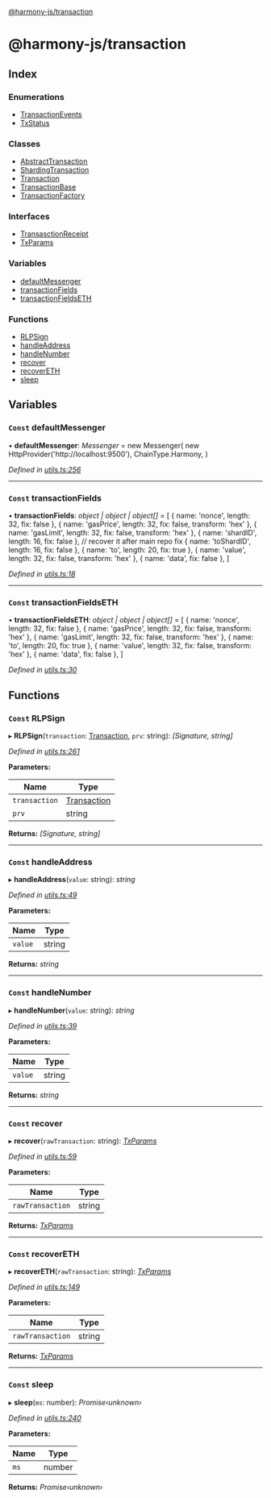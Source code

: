 [@harmony-js/transaction](globals.md)

# @harmony-js/transaction

## Index

### Enumerations

* [TransactionEvents](enums/transactionevents.md)
* [TxStatus](enums/txstatus.md)

### Classes

* [AbstractTransaction](classes/abstracttransaction.md)
* [ShardingTransaction](classes/shardingtransaction.md)
* [Transaction](classes/transaction.md)
* [TransactionBase](classes/transactionbase.md)
* [TransactionFactory](classes/transactionfactory.md)

### Interfaces

* [TransasctionReceipt](interfaces/transasctionreceipt.md)
* [TxParams](interfaces/txparams.md)

### Variables

* [defaultMessenger](globals.md#const-defaultmessenger)
* [transactionFields](globals.md#const-transactionfields)
* [transactionFieldsETH](globals.md#const-transactionfieldseth)

### Functions

* [RLPSign](globals.md#const-rlpsign)
* [handleAddress](globals.md#const-handleaddress)
* [handleNumber](globals.md#const-handlenumber)
* [recover](globals.md#const-recover)
* [recoverETH](globals.md#const-recovereth)
* [sleep](globals.md#const-sleep)

## Variables

### `Const` defaultMessenger

• **defaultMessenger**: *Messenger* =  new Messenger(
  new HttpProvider('http://localhost:9500'),
  ChainType.Harmony,
)

*Defined in [utils.ts:256](https://github.com/FireStack-Lab/Harmony-sdk-core/blob/1e63f5a/packages/harmony-transaction/src/utils.ts#L256)*

___

### `Const` transactionFields

• **transactionFields**: *object | object | object[]* =  [
  { name: 'nonce', length: 32, fix: false },
  { name: 'gasPrice', length: 32, fix: false, transform: 'hex' },
  { name: 'gasLimit', length: 32, fix: false, transform: 'hex' },
  { name: 'shardID', length: 16, fix: false },
  // recover it after main repo fix
  { name: 'toShardID', length: 16, fix: false },
  { name: 'to', length: 20, fix: true },
  { name: 'value', length: 32, fix: false, transform: 'hex' },
  { name: 'data', fix: false },
]

*Defined in [utils.ts:18](https://github.com/FireStack-Lab/Harmony-sdk-core/blob/1e63f5a/packages/harmony-transaction/src/utils.ts#L18)*

___

### `Const` transactionFieldsETH

• **transactionFieldsETH**: *object | object | object[]* =  [
  { name: 'nonce', length: 32, fix: false },
  { name: 'gasPrice', length: 32, fix: false, transform: 'hex' },
  { name: 'gasLimit', length: 32, fix: false, transform: 'hex' },
  { name: 'to', length: 20, fix: true },
  { name: 'value', length: 32, fix: false, transform: 'hex' },
  { name: 'data', fix: false },
]

*Defined in [utils.ts:30](https://github.com/FireStack-Lab/Harmony-sdk-core/blob/1e63f5a/packages/harmony-transaction/src/utils.ts#L30)*

## Functions

### `Const` RLPSign

▸ **RLPSign**(`transaction`: [Transaction](classes/transaction.md), `prv`: string): *[Signature, string]*

*Defined in [utils.ts:261](https://github.com/FireStack-Lab/Harmony-sdk-core/blob/1e63f5a/packages/harmony-transaction/src/utils.ts#L261)*

**Parameters:**

Name | Type |
------ | ------ |
`transaction` | [Transaction](classes/transaction.md) |
`prv` | string |

**Returns:** *[Signature, string]*

___

### `Const` handleAddress

▸ **handleAddress**(`value`: string): *string*

*Defined in [utils.ts:49](https://github.com/FireStack-Lab/Harmony-sdk-core/blob/1e63f5a/packages/harmony-transaction/src/utils.ts#L49)*

**Parameters:**

Name | Type |
------ | ------ |
`value` | string |

**Returns:** *string*

___

### `Const` handleNumber

▸ **handleNumber**(`value`: string): *string*

*Defined in [utils.ts:39](https://github.com/FireStack-Lab/Harmony-sdk-core/blob/1e63f5a/packages/harmony-transaction/src/utils.ts#L39)*

**Parameters:**

Name | Type |
------ | ------ |
`value` | string |

**Returns:** *string*

___

### `Const` recover

▸ **recover**(`rawTransaction`: string): *[TxParams](interfaces/txparams.md)*

*Defined in [utils.ts:59](https://github.com/FireStack-Lab/Harmony-sdk-core/blob/1e63f5a/packages/harmony-transaction/src/utils.ts#L59)*

**Parameters:**

Name | Type |
------ | ------ |
`rawTransaction` | string |

**Returns:** *[TxParams](interfaces/txparams.md)*

___

### `Const` recoverETH

▸ **recoverETH**(`rawTransaction`: string): *[TxParams](interfaces/txparams.md)*

*Defined in [utils.ts:149](https://github.com/FireStack-Lab/Harmony-sdk-core/blob/1e63f5a/packages/harmony-transaction/src/utils.ts#L149)*

**Parameters:**

Name | Type |
------ | ------ |
`rawTransaction` | string |

**Returns:** *[TxParams](interfaces/txparams.md)*

___

### `Const` sleep

▸ **sleep**(`ms`: number): *Promise‹unknown›*

*Defined in [utils.ts:240](https://github.com/FireStack-Lab/Harmony-sdk-core/blob/1e63f5a/packages/harmony-transaction/src/utils.ts#L240)*

**Parameters:**

Name | Type |
------ | ------ |
`ms` | number |

**Returns:** *Promise‹unknown›*
